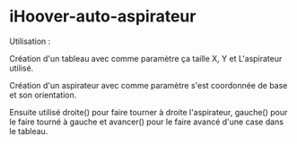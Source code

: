# iHoover-auto-aspirateur

Utilisation :

Création d'un tableau avec comme paramètre ça taille X, Y et L'aspirateur utilisé.

Création d'un aspirateur avec comme paramètre s'est coordonnée de base et son orientation.

Ensuite utilisé droite() pour faire tourner à droite l'aspirateur, gauche() pour le faire tourné à gauche et avancer() pour le faire avancé d'une case dans le tableau.
